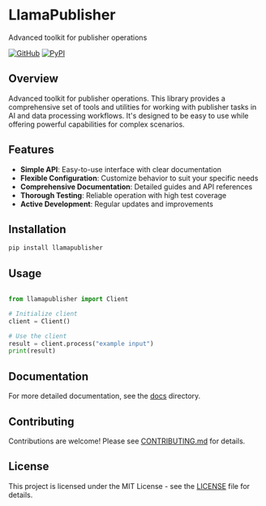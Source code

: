 # LlamaPublisher

Advanced toolkit for publisher operations

[![GitHub](https://img.shields.io/github/license/llamasearchai/llamapublisher)](https://github.com/llamasearchai/llamapublisher/blob/main/LICENSE)
[![PyPI](https://img.shields.io/pypi/v/llamapublisher.svg)](https://pypi.org/project/llamapublisher/)

## Overview


Advanced toolkit for publisher operations. This library provides a comprehensive set of tools and utilities for
working with publisher tasks in AI and data processing workflows.
It's designed to be easy to use while offering powerful capabilities for complex scenarios.


## Features


- **Simple API**: Easy-to-use interface with clear documentation
- **Flexible Configuration**: Customize behavior to suit your specific needs
- **Comprehensive Documentation**: Detailed guides and API references
- **Thorough Testing**: Reliable operation with high test coverage
- **Active Development**: Regular updates and improvements


## Installation

```bash
pip install llamapublisher
```

## Usage

```python

from llamapublisher import Client

# Initialize client
client = Client()

# Use the client
result = client.process("example input")
print(result)

```

## Documentation

For more detailed documentation, see the [docs](docs/) directory.

## Contributing

Contributions are welcome! Please see [CONTRIBUTING.md](CONTRIBUTING.md) for details.

## License

This project is licensed under the MIT License - see the [LICENSE](LICENSE) file for details.
